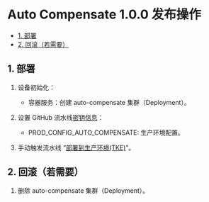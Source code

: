 # Auto Compensate 1.0.0 发布操作<!-- omit in toc -->

- [1. 部署](#1-部署)
- [2. 回滚（若需要）](#2-回滚若需要)

## 1. 部署

1. 设备初始化：

   - 容器服务：创建 auto-compensate 集群（Deployment）。

2. 设置 GitHub 流水线[密钥信息](https://github.com/organizations/fooins/settings/secrets/actions)：

   - PROD_CONFIG_AUTO_COMPENSATE: 生产环境配置。

3. 手动触发流水线 “[部署到生产环境(TKE)](https://github.com/fooins/auto-compensate/actions/workflows/deploy-to-prod-tke.yaml)”。

## 2. 回滚（若需要）

1. 删除 auto-compensate 集群（Deployment）。

